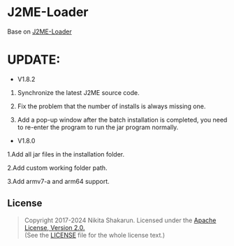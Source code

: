 # J2ME-Loader 
Base on [J2ME-Loader](https://github.com/nikita36078/J2ME-Loader)

# UPDATE:

- V1.8.2

1. Synchronize the latest J2ME source code.

2. Fix the problem that the number of installs is always missing one.

3. Add a pop-up window after the batch installation is completed, you need to re-enter the program to run the jar program normally.


- V1.8.0

1.Add all jar files in the installation folder.

2.Add custom working folder path.

3.Add armv7-a and arm64 support.


## License
> Copyright 2017-2024 Nikita Shakarun.
> Licensed under the [Apache License, Version 2.0.](http://www.apache.org/licenses/LICENSE-2.0)  
> (See the [LICENSE](https://github.com/nikita36078/J2ME-Loader/blob/master/LICENSE) file for the whole license text.)

